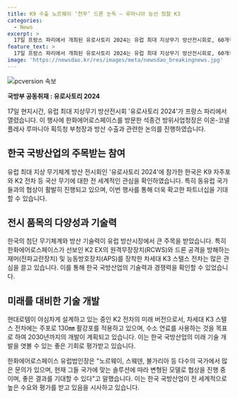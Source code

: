 ```yaml
---
title: K9 수출 노르웨이 ‘천무’ 드론 눈독 – 루마니아 능선 정찰 K3
categories:
  - News
excerpt: >
  17일 프랑스 파리에서 개최된 유로사토리 2024는 유럽 최대 지상무기 방산전시회로, 60개국 2000여 업체가 참가하여 한국산 무기와 국내 방산업체에 큰 관심을 보였다. 이 중 동유럽 국가 루마니아는 K9 자주포와 K2 전차에 관심을 표명하며 협상을 이어갔고, 노르웨이 역시 천무 수출 관련 논의를 진행 중이다. 현대로템은 K2 EX와 K3 스텔스차 등을 전시하며 수출을 모색하고 있으며, 한화에어로스페이스도 다양한 국가로부터 많은 문의가 있어 협상을 진행 중이라고 전했다.
feature_text: >
  17일 프랑스 파리에서 개최된 유로사토리 2024는 유럽 최대 지상무기 방산전시회로, 60개국 2000여 업체가 참가하여 한국산 무기와 국내 방산업체에 큰 관심을 보였다. 이 중 동유럽 국가 루마니아는 K9 자주포와 K2 전차에 관심을 표명하며 협상을 이어갔고, 노르웨이 역시 천무 수출 관련 논의를 진행 중이다. 현대로템은 K2 EX와 K3 스텔스차 등을 전시하며 수출을 모색하고 있으며, 한화에어로스페이스도 다양한 국가로부터 많은 문의가 있어 협상을 진행 중이라고 전했다.
image: 'https://newsdao.kr/res/images/meta/newsdao_breakingnews.jpg'
---
```


<p><img src="https://newsdao.kr/res/images/meta/newsdao_breakingnews.jpg" alt="pcversion 속보" /></p>

<p><b>국방부 공동취재 : 유로사토리 2024</b></p>

<p data-ke-size="size16">17일 현지시간, 유럽 최대 지상무기 방산전시회 '유로사토리 2024'가 프랑스 파리에서 열렸습니다. 이 행사에 한화에어로스페이스를 방문한 석종건 방위사업청장은 이온-코넬 플레사 루마니아 획득청 부청장과 방산 수출과 관련한 논의를 진행하였습니다. </p>

<h2 data-ke-size="size26">한국 국방산업의 주목받는 참여</h2>

<p data-ke-size="size16">유럽 최대 지상 무기체계 방산 전시회인 '유로사토리 2024'에 참가한 한국은 K9 자주포와 K2 전차 등 국산 무기에 대한 전 세계적인 관심을 확인하였습니다. 특히 동유럽 국가들과의 협상이 활발히 진행되고 있으며, 이번 행사를 통해 더욱 확고한 파트너십을 기대할 수 있습니다.</p>

<h2 data-ke-size="size26">전시 품목의 다양성과 기술력</h2>

<p data-ke-size="size16">한국의 첨단 무기체계와 방산 기술력이 유럽 방산시장에서 큰 주목을 받았습니다. 특히 한화에어로스페이스가 선보인 K2 EX의 원격무장장치(RCWS)와 드론 공격을 방해하는 재머(전파교란장치) 및 능동방호장치(APS)를 장착한 차세대 K3 스텔스 전차는 많은 관심을 끌고 있습니다. 이를 통해 한국 국방산업의 기술력과 경쟁력을 확인할 수 있었습니다.</p>

<h2 data-ke-size="size26">미래를 대비한 기술 개발</h2>

<p data-ke-size="size16">현대로템이 야심차게 설계하고 있는 중인 K2 전차의 미래 버전으로서, 차세대 K3 스텔스 전차에는 주포로 130㎜ 활강포를 적용하고 있으며, 수소 연료를 사용하는 것을 목표로 하여 2030년까지의 개발이 계획되고 있습니다. 이는 한국 국방산업의 미래 기술 개발을 엿볼 수 있는 좋은 기회로 평가받고 있습니다.</p>

<p data-ke-size="size16">한화에어로스페이스 유럽법인장은 "노르웨이, 스웨덴, 불가리아 등 다수의 국가에서 많은 문의가 있으며, 현재 그들 국가에 맞는 솔루션에 따라 변형된 모델로 협상을 진행 중이며, 좋은 결과를 기대할 수 있다"고 말했습니다. 이는 한국 국방산업이 전 세계적으로 높은 수요와 평가를 받고 있음을 시사하고 있습니다.</p>

